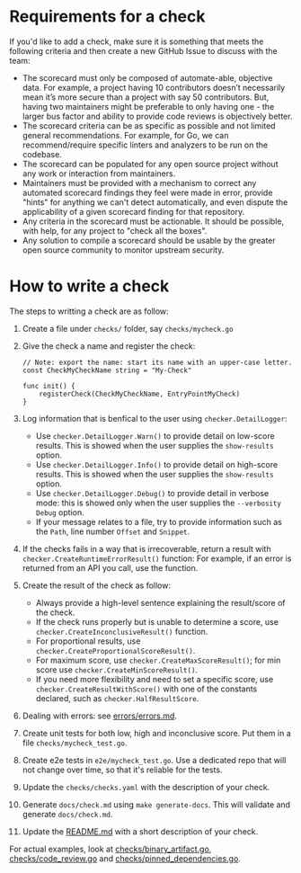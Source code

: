 # Requirements for a check

If you'd like to add a check, make sure it is something that meets the following
criteria and then create a new GitHub Issue to discuss with the team:

-   The scorecard must only be composed of automate-able, objective data. For
    example, a project having 10 contributors doesn’t necessarily mean it’s more
    secure than a project with say 50 contributors. But, having two maintainers
    might be preferable to only having one - the larger bus factor and ability
    to provide code reviews is objectively better.
-   The scorecard criteria can be as specific as possible and not limited
    general recommendations. For example, for Go, we can recommend/require
    specific linters and analyzers to be run on the codebase.
-   The scorecard can be populated for any open source project without any work
    or interaction from maintainers.
-   Maintainers must be provided with a mechanism to correct any automated
    scorecard findings they feel were made in error, provide "hints" for
    anything we can't detect automatically, and even dispute the applicability
    of a given scorecard finding for that repository.
-   Any criteria in the scorecard must be actionable. It should be possible,
    with help, for any project to "check all the boxes".
-   Any solution to compile a scorecard should be usable by the greater open
    source community to monitor upstream security.

# How to write a check

The steps to writting a check are as follow:

1.  Create a file under `checks/` folder, say `checks/mycheck.go`
2.  Give the check a name and register the check:

    ```
    // Note: export the name: start its name with an upper-case letter.
    const CheckMyCheckName string = "My-Check"

    func init() {
        registerCheck(CheckMyCheckName, EntryPointMyCheck)
    }
    ```

3.  Log information that is benfical to the user using `checker.DetailLogger`:

    *   Use `checker.DetailLogger.Warn()` to provide detail on low-score
        results. This is showed when the user supplies the `show-results`
        option.
    *   Use `checker.DetailLogger.Info()` to provide detail on high-score
        results. This is showed when the user supplies the `show-results`
        option.
    *   Use `checker.DetailLogger.Debug()` to provide detail in verbose mode:
        this is showed only when the user supplies the `--verbosity Debug`
        option.
    *   If your message relates to a file, try to provide information such as
        the `Path`, line number `Offset` and `Snippet`.

4.  If the checks fails in a way that is irrecoverable, return a result with
    `checker.CreateRuntimeErrorResult()` function: For example, if an error is
    returned from an API you call, use the function.

5.  Create the result of the check as follow:

    *   Always provide a high-level sentence explaining the result/score of the
        check.
    *   If the check runs properly but is unable to determine a score, use
        `checker.CreateInconclusiveResult()` function.
    *   For proportional results, use `checker.CreateProportionalScoreResult()`.
    *   For maximum score, use `checker.CreateMaxScoreResult()`; for min score
        use `checker.CreateMinScoreResult()`.
    *   If you need more flexibility and need to set a specific score, use
        `checker.CreateResultWithScore()` with one of the constants declared,
        such as `checker.HalfResultScore`.

6.  Dealing with errors: see [errors/errors.md](/errors/errors.md).

7.  Create unit tests for both low, high and inconclusive score. Put them in a
    file `checks/mycheck_test.go`.

8.  Create e2e tests in `e2e/mycheck_test.go`. Use a dedicated repo that will
    not change over time, so that it's reliable for the tests.

9.  Update the `checks/checks.yaml` with the description of your check.

10. Generate `docs/check.md` using `make generate-docs`. This will validate and
    generate `docs/check.md`.

11. Update the [README.md](https://github.com/ossf/scorecard#scorecard-checks)
    with a short description of your check.

For actual examples, look at [checks/binary_artifact.go](binary_artifact.go),
[checks/code_review.go](code_review.go) and
[checks/pinned_dependencies.go](pinned_dependencies.go).
